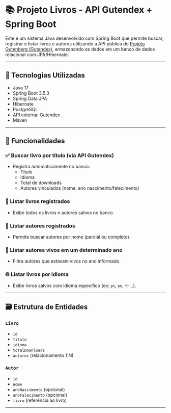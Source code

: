 # 📚 Projeto Livros - API Gutendex + Spring Boot

Este é um sistema Java desenvolvido com Spring Boot que permite buscar, registrar e listar livros e autores utilizando a API pública do [Projeto Gutenberg (Gutendex)](https://gutendex.com/), armazenando os dados em um banco de dados relacional com JPA/Hibernate.

---

## 🔧 Tecnologias Utilizadas

- Java 17
- Spring Boot 3.5.3
- Spring Data JPA
- Hibernate
- PostgreSQL
- API externa: Gutendex
- Maven

---

## 🚀 Funcionalidades

### ✅ Buscar livro por título (via API Gutendex)
- Registra automaticamente no banco:
  - Título
  - Idioma
  - Total de downloads
  - Autores vinculados (nome, ano nascimento/falecimento)

### 📖 Listar livros registrados
- Exibe todos os livros e autores salvos no banco.

### 👤 Listar autores registrados
- Permite buscar autores por nome (parcial ou completo).

### 📅 Listar autores vivos em um determinado ano
- Filtra autores que estavam vivos no ano informado.

### 🌐 Listar livros por idioma
- Exibe livros salvos com idioma específico (ex: `pt`, `en`, `fr`...).

---

## 🗃️ Estrutura de Entidades

### `Livro`
- `id`
- `titulo`
- `idioma`
- `totalDownloads`
- `autores` (relacionamento 1:N)

### `Autor`
- `id`
- `nome`
- `anoNascimento` (opcional)
- `anoFalecimento` (opcional)
- `livro` (referência ao livro)

---


